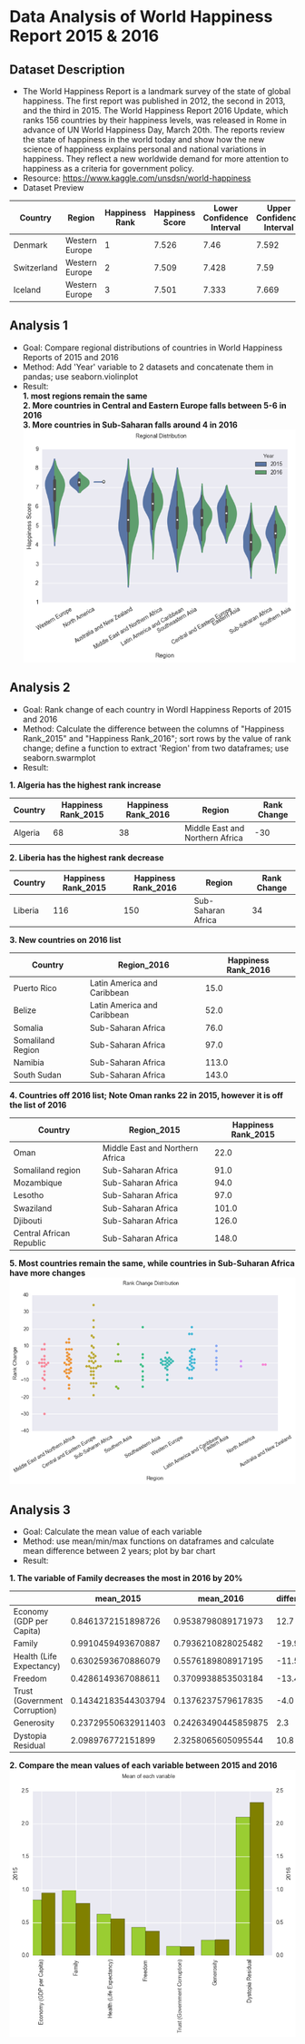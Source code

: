 # Data Analysis of World Happiness Report 2015 & 2016

## Dataset Description
- The World Happiness Report is a landmark survey of the state of global happiness. The first report was published in 2012, the second in 2013, and the third in 2015. The World Happiness Report 2016 Update, which ranks 156 countries by their happiness levels, was released in Rome in advance of UN World Happiness Day, March 20th. The reports review the state of happiness in the world today and show how the new science of happiness explains personal and national variations in happiness. They reflect a new worldwide demand for more attention to happiness as a criteria for government policy.
- Resource: https://www.kaggle.com/unsdsn/world-happiness
- Dataset Preview

| Country     | Region         | Happiness Rank | Happiness Score | Lower Confidence Interval | Upper Confidence Interval | Economy (GDP per Capita) | Family  | Health (Life Expectancy) | Freedom | Trust (Government Corruption) | Generosity | Dystopia Residual |
|-------------|----------------|----------------|-----------------|---------------------------|---------------------------|--------------------------|---------|--------------------------|---------|-------------------------------|------------|-------------------|
| Denmark     | Western Europe | 1              | 7.526           | 7.46                      | 7.592                     | 1.44178                  | 1.16374 | 0.79504                  | 0.57941 | 0.44453                       | 0.36171    | 2.73939           |
| Switzerland | Western Europe | 2              | 7.509           | 7.428                     | 7.59                      | 1.52733                  | 1.14524 | 0.86303                  | 0.58557 | 0.41203                       | 0.28083    | 2.69463           |
| Iceland     | Western Europe | 3              | 7.501           | 7.333                     | 7.669                     | 1.42666                  | 1.18326 | 0.86733                  | 0.56624 | 0.14975                       | 0.47678    | 2.83137           |

## Analysis 1
- Goal: Compare regional distributions of countries in World Happiness Reports of 2015 and 2016
- Method: Add 'Year' variable to 2 datasets and concatenate them in pandas; use seaborn.violinplot
- Result:  
__1. most regions remain the same__  
__2. More countries in Central and Eastern Europe falls between 5-6 in 2016__  
__3. More countries in Sub-Saharan falls around 4 in 2016__  
![Alt text](analysis/ana_1/ana_1_output/plot_1.png)  

## Analysis 2
- Goal: Rank change of each country in Wordl Happiness Reports of 2015 and 2016
- Method: Calculate the difference between the columns of "Happiness Rank_2015" and "Happiness Rank_2016"; sort rows by the value of rank change; define a function to extract 'Region' from two dataframes; use seaborn.swarmplot
- Result:  

__1. Algeria has the highest rank increase__  

| Country | Happiness Rank_2015 | Happiness Rank_2016 | Region                          | Rank Change |
|---------|---------------------|---------------------|---------------------------------|-------------|
| Algeria | 68                  | 38                  | Middle East and Northern Africa | -30         |

__2. Liberia has the highest rank decrease__  

| Country | Happiness Rank_2015 | Happiness Rank_2016 | Region             | Rank Change |
|---------|---------------------|---------------------|--------------------|-------------|
| Liberia | 116                 | 150                 | Sub-Saharan Africa | 34          |

__3. New countries on 2016 list__  

| Country           | Region_2016                 | Happiness Rank_2016 |
|-------------------|-----------------------------|---------------------|
| Puerto Rico       | Latin America and Caribbean | 15.0                |
| Belize            | Latin America and Caribbean | 52.0                |
| Somalia           | Sub-Saharan Africa          | 76.0                |
| Somaliland Region | Sub-Saharan Africa          | 97.0                |
| Namibia           | Sub-Saharan Africa          | 113.0               |
| South Sudan       | Sub-Saharan Africa          | 143.0               |

__4. Countries off 2016 list; Note Oman ranks 22 in 2015, however it is off the list of 2016__  

| Country                  | Region_2015                     | Happiness Rank_2015 |
|--------------------------|---------------------------------|---------------------|
| Oman                     | Middle East and Northern Africa | 22.0                |
| Somaliland region        | Sub-Saharan Africa              | 91.0                |
| Mozambique               | Sub-Saharan Africa              | 94.0                |
| Lesotho                  | Sub-Saharan Africa              | 97.0                |
| Swaziland                | Sub-Saharan Africa              | 101.0               |
| Djibouti                 | Sub-Saharan Africa              | 126.0               |
| Central African Republic | Sub-Saharan Africa              | 148.0               |

__5. Most countries remain the same, while countries in Sub-Suharan Africa have more changes__   
![Alt text](analysis/ana_2/ana_2_output/plot_1.png)  

## Analysis 3
- Goal: Calculate the mean value of each variable
- Method: use mean/min/max functions on dataframes and calculate mean difference between 2 years; plot by bar chart
- Result:  

__1. The variable of Family decreases the most in 2016 by 20%__   

|                               | mean_2015           | mean_2016           | difference(%) |
|-------------------------------|---------------------|---------------------|---------------|
| Economy (GDP per Capita)      | 0.8461372151898726  | 0.9538798089171973  | 12.7          |
| Family                        | 0.9910459493670887  | 0.7936210828025482  | -19.9         |
| Health (Life Expectancy)      | 0.6302593670886079  | 0.5576189808917195  | -11.5         |
| Freedom                       | 0.4286149367088611  | 0.3709938853503184  | -13.4         |
| Trust (Government Corruption) | 0.14342183544303794 | 0.1376237579617835  | -4.0          |
| Generosity                    | 0.23729550632911403 | 0.24263490445859875 | 2.3           |
| Dystopia Residual             | 2.098976772151899   | 2.3258065605095544  | 10.8          |

__2. Compare the mean values of each variable between 2015 and 2016__  
![Alt text](analysis/ana_3/ana_3_output/plot_1.png) 

